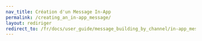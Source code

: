```yaml
---
nav_title: Création d'un Message In-App
permalink: /creating_an_in-app_message/
layout: rediriger
redirect_to: /fr/docs/user_guide/message_building_by_channel/in-app_messages/create/
---
```


